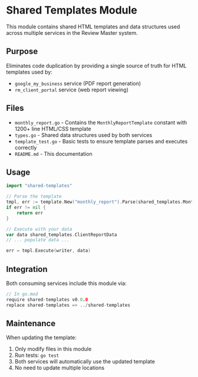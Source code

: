 # Shared Templates Module

This module contains shared HTML templates and data structures used across multiple services in the Review Master system.

## Purpose

Eliminates code duplication by providing a single source of truth for HTML templates used by:
- `google_my_business` service (PDF report generation)
- `rm_client_portal` service (web report viewing)

## Files

- `monthly_report.go` - Contains the `MonthlyReportTemplate` constant with 1200+ line HTML/CSS template
- `types.go` - Shared data structures used by both services
- `template_test.go` - Basic tests to ensure template parses and executes correctly
- `README.md` - This documentation

## Usage

```go
import "shared-templates"

// Parse the template
tmpl, err := template.New("monthly_report").Parse(shared_templates.MonthlyReportTemplate)
if err != nil {
    return err
}

// Execute with your data
var data shared_templates.ClientReportData
// ... populate data ...

err = tmpl.Execute(writer, data)
```

## Integration

Both consuming services include this module via:

```go
// In go.mod
require shared-templates v0.0.0
replace shared-templates => ../shared-templates
```

## Maintenance

When updating the template:
1. Only modify files in this module
2. Run tests: `go test`
3. Both services will automatically use the updated template
4. No need to update multiple locations